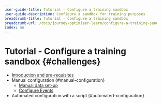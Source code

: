 ```yaml
---
user-guide-title: Tutorial - Configure a training sandbox
user-guide-description: Configure a sandbox for training purposes
breadcrumb-title: Tutorial - Configure a training sandbox
breadcrumb-url: /docs/journey-optimizer-learn/configure-a-training-sandbox/introduction-and-pre-requisites.html
index: no
---
```


# Tutorial - Configure a training sandbox {#challenges}

+ [Introduction and pre-requisites](/help/tutorial-configure-a-training-sandbox/introduction-and-pre-requisites.md)
+ Manual configuration {#manual-configuration}
  + [Manual data set-up](/help/tutorial-configure-a-training-sandbox/manual-data-set-up.md)
  + [Configure Events](/help/tutorial-configure-a-training-sandbox/configure-events.md)
+ Automated configuration with a script {#automated-configuration}
